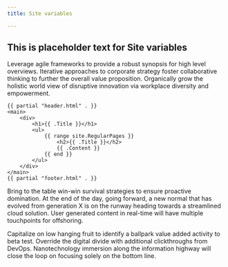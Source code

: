 ```yaml
---
title: Site variables

---
```


## This is placeholder text for Site variables

Leverage agile frameworks to provide a robust synopsis for high level overviews. Iterative approaches to corporate strategy foster collaborative thinking to further the overall value proposition. Organically grow the holistic world view of disruptive innovation via workplace diversity and empowerment.


```go-html-template
{{ partial "header.html" . }}
<main>
    <div>
        <h1>{{ .Title }}</h1>
        <ul>
            {{ range site.RegularPages }}
                <h2>{{ .Title }}</h2>
                {{ .Content }}
            {{ end }}
        </ul>
    </div>
</main>
{{ partial "footer.html" . }}
```

Bring to the table win-win survival strategies to ensure proactive domination. At the end of the day, going forward, a new normal that has evolved from generation X is on the runway heading towards a streamlined cloud solution. User generated content in real-time will have multiple touchpoints for offshoring.

Capitalize on low hanging fruit to identify a ballpark value added activity to beta test. Override the digital divide with additional clickthroughs from DevOps. Nanotechnology immersion along the information highway will close the loop on focusing solely on the bottom line.